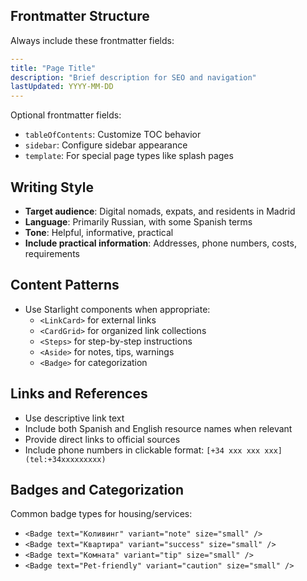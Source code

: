 ## Frontmatter Structure

Always include these frontmatter fields:

```yaml
---
title: "Page Title"
description: "Brief description for SEO and navigation"
lastUpdated: YYYY-MM-DD
---
```

Optional frontmatter fields:
- `tableOfContents`: Customize TOC behavior
- `sidebar`: Configure sidebar appearance
- `template`: For special page types like splash pages

## Writing Style

- **Target audience**: Digital nomads, expats, and residents in Madrid
- **Language**: Primarily Russian, with some Spanish terms
- **Tone**: Helpful, informative, practical
- **Include practical information**: Addresses, phone numbers, costs, requirements

## Content Patterns

- Use Starlight components when appropriate:
  - `<LinkCard>` for external links
  - `<CardGrid>` for organized link collections
  - `<Steps>` for step-by-step instructions
  - `<Aside>` for notes, tips, warnings
  - `<Badge>` for categorization

## Links and References

- Use descriptive link text
- Include both Spanish and English resource names when relevant
- Provide direct links to official sources
- Include phone numbers in clickable format: `[+34 xxx xxx xxx](tel:+34xxxxxxxxx)`

## Badges and Categorization

Common badge types for housing/services:
- `<Badge text="Коливинг" variant="note" size="small" />`
- `<Badge text="Квартира" variant="success" size="small" />`
- `<Badge text="Комната" variant="tip" size="small" />`
- `<Badge text="Pet-friendly" variant="caution" size="small" />`
